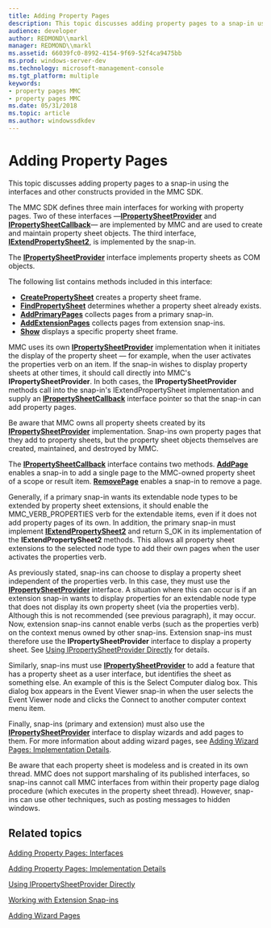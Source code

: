 ```yaml
---
title: Adding Property Pages
description: This topic discusses adding property pages to a snap-in using the interfaces and other constructs provided in the MMC SDK.
audience: developer
author: REDMOND\\markl
manager: REDMOND\\markl
ms.assetid: 66039fc0-8992-4154-9f69-52f4ca9475bb
ms.prod: windows-server-dev
ms.technology: microsoft-management-console
ms.tgt_platform: multiple
keywords:
- property pages MMC
- property pages MMC
ms.date: 05/31/2018
ms.topic: article
ms.author: windowssdkdev
---
```


# Adding Property Pages

This topic discusses adding property pages to a snap-in using the interfaces and other constructs provided in the MMC SDK.

The MMC SDK defines three main interfaces for working with property pages. Two of these interfaces —[**IPropertySheetProvider**](ipropertysheetprovider.md) and [**IPropertySheetCallback**](ipropertysheetcallback.md)— are implemented by MMC and are used to create and maintain property sheet objects. The third interface, [**IExtendPropertySheet2**](iextendpropertysheet2.md), is implemented by the snap-in.

The [**IPropertySheetProvider**](ipropertysheetprovider.md) interface implements property sheets as COM objects.

The following list contains methods included in this interface:

-   [**CreatePropertySheet**](ipropertysheetprovider-createpropertysheet.md) creates a property sheet frame.
-   [**FindPropertySheet**](ipropertysheetprovider-findpropertysheet.md) determines whether a property sheet already exists.
-   [**AddPrimaryPages**](ipropertysheetprovider-addprimarypages.md) collects pages from a primary snap-in.
-   [**AddExtensionPages**](ipropertysheetprovider-addextensionpages.md) collects pages from extension snap-ins.
-   [**Show**](ipropertysheetprovider-show.md) displays a specific property sheet frame.

MMC uses its own [**IPropertySheetProvider**](ipropertysheetprovider.md) implementation when it initiates the display of the property sheet — for example, when the user activates the properties verb on an item. If the snap-in wishes to display property sheets at other times, it should call directly into MMC's **IPropertySheetProvider**. In both cases, the **IPropertySheetProvider** methods call into the snap-in's IExtendPropertySheet implementation and supply an [**IPropertySheetCallback**](ipropertysheetcallback.md) interface pointer so that the snap-in can add property pages.

Be aware that MMC owns all property sheets created by its [**IPropertySheetProvider**](ipropertysheetprovider.md) implementation. Snap-ins own property pages that they add to property sheets, but the property sheet objects themselves are created, maintained, and destroyed by MMC.

The [**IPropertySheetCallback**](ipropertysheetcallback.md) interface contains two methods. [**AddPage**](ipropertysheetcallback-addpage.md) enables a snap-in to add a single page to the MMC-owned property sheet of a scope or result item. [**RemovePage**](ipropertysheetcallback-removepage.md) enables a snap-in to remove a page.

Generally, if a primary snap-in wants its extendable node types to be extended by property sheet extensions, it should enable the MMC\_VERB\_PROPERTIES verb for the extendable items, even if it does not add property pages of its own. In addition, the primary snap-in must implement [**IExtendPropertySheet2**](iextendpropertysheet2.md) and return S\_OK in its implementation of the **IExtendPropertySheet2** methods. This allows all property sheet extensions to the selected node type to add their own pages when the user activates the properties verb.

As previously stated, snap-ins can choose to display a property sheet independent of the properties verb. In this case, they must use the [**IPropertySheetProvider**](ipropertysheetprovider.md) interface. A situation where this can occur is if an extension snap-in wants to display properties for an extendable node type that does not display its own property sheet (via the properties verb). Although this is not recommended (see previous paragraph), it may occur. Now, extension snap-ins cannot enable verbs (such as the properties verb) on the context menus owned by other snap-ins. Extension snap-ins must therefore use the **IPropertySheetProvider** interface to display a property sheet. See [Using IPropertySheetProvider Directly](using-ipropertysheetprovider-directly.md) for details.

Similarly, snap-ins must use [**IPropertySheetProvider**](ipropertysheetprovider.md) to add a feature that has a property sheet as a user interface, but identifies the sheet as something else. An example of this is the Select Computer dialog box. This dialog box appears in the Event Viewer snap-in when the user selects the Event Viewer node and clicks the Connect to another computer context menu item.

Finally, snap-ins (primary and extension) must also use the [**IPropertySheetProvider**](ipropertysheetprovider.md) interface to display wizards and add pages to them. For more information about adding wizard pages, see [Adding Wizard Pages: Implementation Details](adding-wizard-pages-implementation-details.md).

Be aware that each property sheet is modeless and is created in its own thread. MMC does not support marshaling of its published interfaces, so snap-ins cannot call MMC interfaces from within their property page dialog procedure (which executes in the property sheet thread). However, snap-ins can use other techniques, such as posting messages to hidden windows.

## Related topics

<dl> <dt>

[Adding Property Pages: Interfaces](adding-property-pages-interfaces.md)
</dt> <dt>

[Adding Property Pages: Implementation Details](adding-property-pages-implementation-details.md)
</dt> <dt>

[Using IPropertySheetProvider Directly](using-ipropertysheetprovider-directly.md)
</dt> <dt>

[Working with Extension Snap-ins](working-with-extension-snap-ins.md)
</dt> <dt>

[Adding Wizard Pages](adding-wizard-pages.md)
</dt> </dl>

 

 




